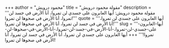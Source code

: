 +++
author = "محمود درويش"
title = "مقولة محمود درويش"
description = '''مقولة محمود درويش: أيها العابرون على جسدي لن تمروا، أنا الأرض في جسد لن تمروا، أنا الأرض في صحوها لن تمروا!'''
quote = '''أيها العابرون على جسدي لن تمروا، أنا الأرض في جسد لن تمروا، أنا الأرض في صحوها لن تمروا!'''
slug = '''أيها-العابرون-على-جسدي-لن-تمروا،-أنا-الأرض-في-جسد-لن-تمروا،-أنا-الأرض-في-صحوها-لن-تمروا!'''
+++
أيها العابرون على جسدي لن تمروا، أنا الأرض في جسد لن تمروا، أنا الأرض في صحوها لن تمروا!
